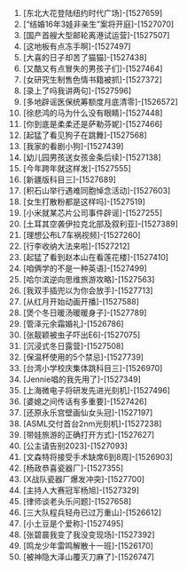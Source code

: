 
1. [东北大花登陆纽约时代广场]-[1527659]
1. [“结婚16年3娃非亲生”案将开庭]-[1527070]
1. [国产首艘大型邮轮离港试运营]-[1527507]
1. [这地板有点冻手啊]-[1527497]
1. [大喜的日子却苦了猫猫]-[1527438]
1. [又酷又有点冒失的男孩子们]-[1527464]
1. [女研究生制售色情书籍被抓]-[1527372]
1. [录上了吗我讲两句]-[1527596]
1. [多地辟谣医保统筹额度月底清零]-[1526572]
1. [徐悲鸿的马为什么没有眼睛]-[1527448]
1. [你到底是柔柔还是萨勒芬妮]-[1527466]
1. [起猛了看见狗子在跳舞]-[1527568]
1. [我家的看剧小狗]-[1527439]
1. [幼儿园男孩送女孩金条后续]-[1527138]
1. [今年跨年就这样发]-[1527555]
1. [新疆版科目三]-[1527689]
1. [积石山举行遇难同胞悼念活动]-[1527603]
1. [女生打散粉都是这样吗]-[1527519]
1. [小米就某芯片公司事件辟谣]-[1527255]
1. [土耳其空袭伊拉克北部及叙利亚]-[1527389]
1. [理想公布L7车祸视频]-[1527260]
1. [行李收纳大法来啦]-[1527212]
1. [起猛了看到赵本山在看莲花楼]-[1527410]
1. [咱俩学的不是一种英语]-[1527499]
1. [哈尔滨逆向思维旅游攻略]-[1527563]
1. [我双手插兜以为你会放手]-[1527713]
1. [从红月开始动画开播]-[1527588]
1. [煲个冬日暖汤暖暖身子]-[1527789]
1. [管泽元余霜婚礼]-[1526786]
1. [张靓颖被虫子吓出E6]-[1527075]
1. [沉浸式冬日露营]-[1527508]
1. [保温杯使用的5个禁忌]-[1527739]
1. [台湾小学校庆集体跳科目三]-[1526970]
1. [Jennie唱的我先用了]-[1527349]
1. [上海微电子将研发先进光刻机]-[1527496]
1. [婆媳之间传话有多重要]-[1527426]
1. [还原永乐宫壁画仙女头冠]-[1527197]
1. [ASML交付首台2nm光刻机]-[1527238]
1. [带娃旅游的正确打开方式]-[1527627]
1. [公主请告别2023]-[1527093]
1. [文森特将接受手术缺席6到8周]-[1526903]
1. [杨政恭喜瓷器厂]-[1527355]
1. [X战队瓷器厂爆发冲突]-[1527700]
1. [主持人大赛冠军杨旭]-[1527329]
1. [律师谈老头乐问题]-[1527658]
1. [三大队程兵轻舟已过万重山]-[1526612]
1. [小土豆是个爱称]-[1527495]
1. [张碧晨我变了我没变现场]-[1527392]
1. [鸣龙少年雷鸣解散十一班]-[1526170]
1. [被神隐大泽山覆灭刀麻了]-[1526747]